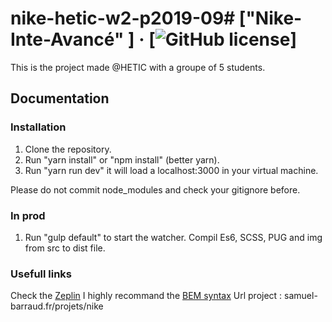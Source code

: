 # nike-hetic-w2-p2019-09# ["Nike-Inte-Avancé" ] &middot; [![GitHub license](https://img.shields.io/badge/license-MIT-blue.svg)]

This is the project made @HETIC with a groupe of 5 students.

## Documentation

### Installation

1. Clone the repository.
2. Run "yarn install" or "npm install" (better yarn).
3. Run "yarn run dev" it will load a localhost:3000 in your virtual machine.

Please do not commit node_modules and check your gitignore before.


### In prod

1. Run "gulp default" to start the watcher. Compil Es6, SCSS, PUG and img from src to dist file.

### Usefull links

Check the [Zeplin](https://app.zeplin.io/project/59fc83791ed6d9015cc236d5)
I highly recommand the [BEM syntax](http://getbem.com/naming/)
Url project : samuel-barraud.fr/projets/nike
